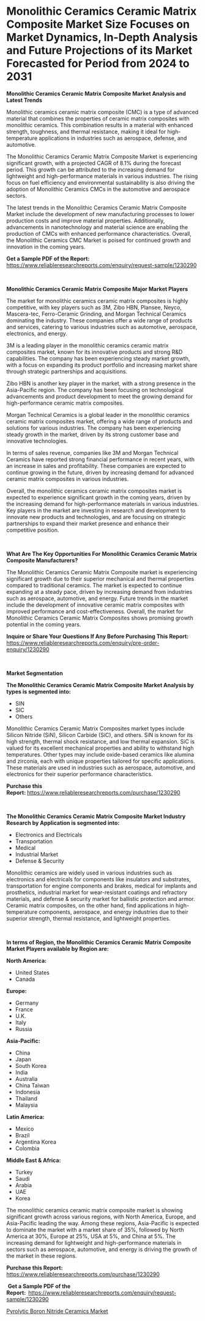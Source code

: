<p><h1>Monolithic Ceramics Ceramic Matrix Composite Market Size Focuses on Market Dynamics, In-Depth Analysis and Future Projections of its Market Forecasted for Period from 2024 to 2031</h1></p><p><strong>Monolithic Ceramics Ceramic Matrix Composite Market Analysis and Latest Trends</strong></p>
<p><p>Monolithic ceramics ceramic matrix composite (CMC) is a type of advanced material that combines the properties of ceramic matrix composites with monolithic ceramics. This combination results in a material with enhanced strength, toughness, and thermal resistance, making it ideal for high-temperature applications in industries such as aerospace, defense, and automotive.</p><p>The Monolithic Ceramics Ceramic Matrix Composite Market is experiencing significant growth, with a projected CAGR of 8.1% during the forecast period. This growth can be attributed to the increasing demand for lightweight and high-performance materials in various industries. The rising focus on fuel efficiency and environmental sustainability is also driving the adoption of Monolithic Ceramics CMCs in the automotive and aerospace sectors.</p><p>The latest trends in the Monolithic Ceramics Ceramic Matrix Composite Market include the development of new manufacturing processes to lower production costs and improve material properties. Additionally, advancements in nanotechnology and material science are enabling the production of CMCs with enhanced performance characteristics. Overall, the Monolithic Ceramics CMC Market is poised for continued growth and innovation in the coming years.</p></p>
<p><strong>Get a Sample PDF of the Report:&nbsp;</strong> <a href="https://www.reliableresearchreports.com/enquiry/request-sample/1230290">https://www.reliableresearchreports.com/enquiry/request-sample/1230290</a></p>
<p>&nbsp;</p>
<p><strong>Monolithic Ceramics Ceramic Matrix Composite Major Market Players</strong></p>
<p><p>The market for monolithic ceramics ceramic matrix composites is highly competitive, with key players such as 3M, Zibo HBN, Plansee, Neyco, Mascera-tec, Ferro-Ceramic Grinding, and Morgan Technical Ceramics dominating the industry. These companies offer a wide range of products and services, catering to various industries such as automotive, aerospace, electronics, and energy.</p><p>3M is a leading player in the monolithic ceramics ceramic matrix composites market, known for its innovative products and strong R&D capabilities. The company has been experiencing steady market growth, with a focus on expanding its product portfolio and increasing market share through strategic partnerships and acquisitions.</p><p>Zibo HBN is another key player in the market, with a strong presence in the Asia-Pacific region. The company has been focusing on technological advancements and product development to meet the growing demand for high-performance ceramic matrix composites.</p><p>Morgan Technical Ceramics is a global leader in the monolithic ceramics ceramic matrix composites market, offering a wide range of products and solutions for various industries. The company has been experiencing steady growth in the market, driven by its strong customer base and innovative technologies.</p><p>In terms of sales revenue, companies like 3M and Morgan Technical Ceramics have reported strong financial performance in recent years, with an increase in sales and profitability. These companies are expected to continue growing in the future, driven by increasing demand for advanced ceramic matrix composites in various industries.</p><p>Overall, the monolithic ceramics ceramic matrix composites market is expected to experience significant growth in the coming years, driven by the increasing demand for high-performance materials in various industries. Key players in the market are investing in research and development to innovate new products and technologies, and are focusing on strategic partnerships to expand their market presence and enhance their competitive position.</p></p>
<p>&nbsp;</p>
<p><strong>What Are The Key Opportunities For Monolithic Ceramics Ceramic Matrix Composite Manufacturers?</strong></p>
<p><p>The Monolithic Ceramics Ceramic Matrix Composite market is experiencing significant growth due to their superior mechanical and thermal properties compared to traditional ceramics. The market is expected to continue expanding at a steady pace, driven by increasing demand from industries such as aerospace, automotive, and energy. Future trends in the market include the development of innovative ceramic matrix composites with improved performance and cost-effectiveness. Overall, the market for Monolithic Ceramics Ceramic Matrix Composites shows promising growth potential in the coming years.</p></p>
<p><strong>Inquire or Share Your Questions If Any Before Purchasing This Report:</strong> <a href="https://www.reliableresearchreports.com/enquiry/pre-order-enquiry/1230290">https://www.reliableresearchreports.com/enquiry/pre-order-enquiry/1230290</a></p>
<p>&nbsp;</p>
<p><strong>Market Segmentation</strong></p>
<p><strong>The Monolithic Ceramics Ceramic Matrix Composite Market Analysis by types is segmented into:</strong></p>
<p><ul><li>SIN</li><li>SIC</li><li>Others</li></ul></p>
<p><p>Monolithic Ceramics Ceramic Matrix Composites market types include Silicon Nitride (SiN), Silicon Carbide (SiC), and others. SiN is known for its high strength, thermal shock resistance, and low thermal expansion. SiC is valued for its excellent mechanical properties and ability to withstand high temperatures. Other types may include oxide-based ceramics like alumina and zirconia, each with unique properties tailored for specific applications. These materials are used in industries such as aerospace, automotive, and electronics for their superior performance characteristics.</p></p>
<p><strong>Purchase this Report:&nbsp;</strong><a href="https://www.reliableresearchreports.com/purchase/1230290">https://www.reliableresearchreports.com/purchase/1230290</a></p>
<p>&nbsp;</p>
<p><strong>The Monolithic Ceramics Ceramic Matrix Composite Market Industry Research by Application is segmented into:</strong></p>
<p><ul><li>Electronics and Electricals</li><li>Transportation</li><li>Medical</li><li>Industrial Market</li><li>Defense & Security</li></ul></p>
<p><p>Monolithic ceramics are widely used in various industries such as electronics and electricals for components like insulators and substrates, transportation for engine components and brakes, medical for implants and prosthetics, industrial market for wear-resistant coatings and refractory materials, and defense & security market for ballistic protection and armor. Ceramic matrix composites, on the other hand, find applications in high-temperature components, aerospace, and energy industries due to their superior strength, thermal resistance, and lightweight properties.</p></p>
<p>&nbsp;</p>
<p><strong>In terms of Region, the Monolithic Ceramics Ceramic Matrix Composite Market Players available by Region are:</strong></p>
<p>
    <p> <strong> North America: </strong>
        <ul>
            <li>United States</li>
            <li>Canada</li>
        </ul>
        </p> 
    <p> <strong> Europe: </strong>
        <ul>
            <li>Germany</li>
            <li>France</li>
            <li>U.K.</li>
            <li>Italy</li>
            <li>Russia</li>
        </ul>
        </p> 
    <p> <strong> Asia-Pacific: </strong>
        <ul>
            <li>China</li>
            <li>Japan</li>
            <li>South Korea</li>
            <li>India</li>
            <li>Australia</li>
            <li>China Taiwan</li>
            <li>Indonesia</li>
            <li>Thailand</li>
            <li>Malaysia</li>
        </ul>
        </p> 
    <p> <strong> Latin America: </strong>
        <ul>
            <li>Mexico</li>
            <li>Brazil</li>
            <li>Argentina Korea</li>
            <li>Colombia</li>
        </ul>
        </p> 
    <p> <strong> Middle East & Africa: </strong>
        <ul>
            <li>Turkey</li>
            <li>Saudi</li>
            <li>Arabia</li>
            <li>UAE</li>
            <li>Korea</li>
        </ul>
    </p>
    </p>
<p><p>The monolithic ceramics ceramic matrix composite market is showing significant growth across various regions, with North America, Europe, and Asia-Pacific leading the way. Among these regions, Asia-Pacific is expected to dominate the market with a market share of 35%, followed by North America at 30%, Europe at 25%, USA at 5%, and China at 5%. The increasing demand for lightweight and high-performance materials in sectors such as aerospace, automotive, and energy is driving the growth of the market in these regions.</p></p>
<p><strong>Purchase this Report: </strong><a href="https://www.reliableresearchreports.com/purchase/1230290">https://www.reliableresearchreports.com/purchase/1230290</a></p>
<p>&nbsp;<strong>Get a Sample PDF of the Report:&nbsp;&nbsp;</strong><a href="https://www.reliableresearchreports.com/enquiry/request-sample/1230290">https://www.reliableresearchreports.com/enquiry/request-sample/1230290</a></p>
<p><strong></strong></p>
<p><p><a href="https://github.com/Angelnienowdseej3e45z3p8c/Market-Research-Report-List-1/blob/main/pyrolytic-boron-nitride-ceramics-market.md">Pyrolytic Boron Nitride Ceramics Market</a></p></p>